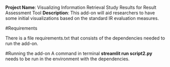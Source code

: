 **Project Name**: Visualizing Information Retrieval Study Results for Result Assessment Tool
**Description**: This add-on will aid researchers to have some initial visualizations based on the standard IR evaluation measures. 

#Requirements

There is a file requirements.txt that consists of the dependencies needed to run the add-on. 

#Running the add-on
A command in terminal  **streamlit run script2.py** needs to be run in the environment with the dependencies. 